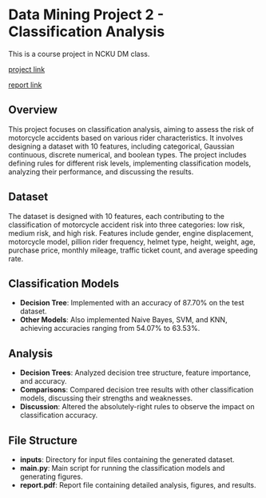 # Data Mining Project 2 - Classification Analysis
This is a course project in NCKU DM class.

[project link](https://hackmd.io/jGaZxVjPRIKX1kpfcfUoRQ)

[report link](https://www.notion.so/zhi-gang/Data-Mining-Project2-d290eb6f2d6348bda8e1f314147035d2)

## Overview
This project focuses on classification analysis, aiming to assess the risk of motorcycle accidents based on various rider characteristics. It involves designing a dataset with 10 features, including categorical, Gaussian continuous, discrete numerical, and boolean types. The project includes defining rules for different risk levels, implementing classification models, analyzing their performance, and discussing the results.

## Dataset
The dataset is designed with 10 features, each contributing to the classification of motorcycle accident risk into three categories: low risk, medium risk, and high risk. Features include gender, engine displacement, motorcycle model, pillion rider frequency, helmet type, height, weight, age, purchase price, monthly mileage, traffic ticket count, and average speeding rate.

## Classification Models
- **Decision Tree**: Implemented with an accuracy of 87.70% on the test dataset.
- **Other Models**: Also implemented Naive Bayes, SVM, and KNN, achieving accuracies ranging from 54.07% to 63.53%.

## Analysis
- **Decision Trees**: Analyzed decision tree structure, feature importance, and accuracy.
- **Comparisons**: Compared decision tree results with other classification models, discussing their strengths and weaknesses.
- **Discussion**: Altered the absolutely-right rules to observe the impact on classification accuracy.

## File Structure
- **inputs**: Directory for input files containing the generated dataset.
- **main.py**: Main script for running the classification models and generating figures.
- **report.pdf**: Report file containing detailed analysis, figures, and results.
